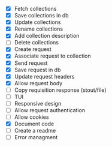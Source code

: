 * [X] Fetch collections
* [X] Save collections in db
* [X] Update collections
* [X] Rename collections
* [X] Add collection description
* [ ] Delete collections
* [X] Create request
* [X] Associate request to collection
* [X] Send request
* [X] Save request in db
* [X] Update request headers
* [X] Allow request body
* [ ] Copy requisition response (stout/file)
* [ ] TUI
* [ ] Responsive design
* [ ] Allow request authentication
* [ ] Allow cookies
* [X] Document code
* [ ] Create a readme
* [ ] Error managment
